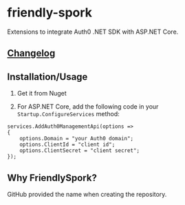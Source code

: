# friendly-spork

Extensions to integrate Auth0 .NET SDK with ASP.NET Core.

## [Changelog](CHANGELOG.md)

## Installation/Usage

1. Get it from Nuget

2. For ASP.NET Core, add the following code in your `Startup.ConfigureServices` method:

```
services.AddAuth0ManagementApi(options =>
{
    options.Domain = "your Auth0 domain";
    options.ClientId = "client id";
    options.ClientSecret = "client secret";
});
```

## Why FriendlySpork?

GitHub provided the name when creating the repository.

